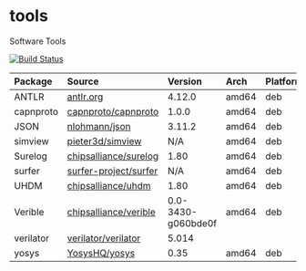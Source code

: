 # tools
Software Tools

[![Build Status](https://github.com/dau-dev/tools/workflows/Release/badge.svg?branch=main)](https://github.com/dau-dev/tools/actions?query=workflow%3A%22Release%22)


| Package   | Source                                                            | Version | Arch  | Platform  |
|:----------|:------------------------------------------------------------------|:--------|:------|:----------|
| ANTLR     | [antlr.org](https://www.antlr.org/)                               | 4.12.0  | amd64 | deb       |
| capnproto | [capnproto/capnproto](https://github.com/capnproto/capnproto)     | 1.0.0   | amd64 | deb       |
| JSON      | [nlohmann/json](https://github.com/nlohmann/json)                 | 3.11.2  | amd64 | deb       |
| simview   | [pieter3d/simview](https://github.com/pieter3d/simview)           | N/A     | amd64 | deb       |
| Surelog   | [chipsalliance/surelog](https://github.com/chipsalliance/surelog) | 1.80    | amd64 | deb       |
| surfer    | [surfer-project/surfer](https://gitlab.com/surfer-project/surfer) | N/A     | amd64 | deb       |
| UHDM      | [chipsalliance/uhdm](https://github.com/chipsalliance/uhdm)       | 1.80    | amd64 | deb       |
| Verible   | [chipsalliance/verible](https://github.com/chipsalliance/verible) | 0.0-3430-g060bde0f | amd64 | deb       |
| verilator | [verilator/verilator](https://github.com/verilator/verilator)     | 5.014   |       |           |
| yosys     | [YosysHQ/yosys](https://github.com/YosysHQ/yosys)                 | 0.35    | amd64 | deb       |
